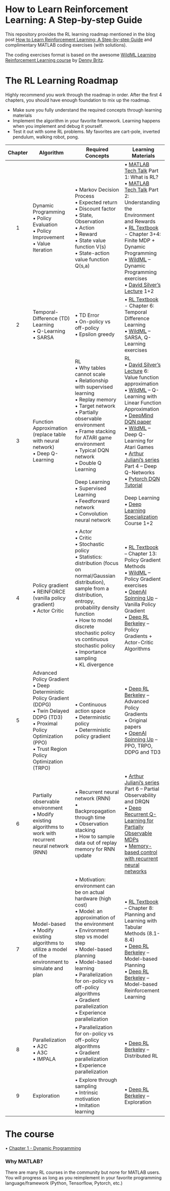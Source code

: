 # How to Learn Reinforcement Learning: A Step-by-step Guide

This repository provides the RL learning roadmap mentioned in the blog post [How to Learn Reinforcement Learning: A Step-by-step Guide](https://www.fiercepotato.com/post/rl-roadmap) and complimentary MATLAB coding exercises (with solutions).

The coding exercises format is based on the awesome [WildML Learning Reinforcement Learning course][3] by [Denny Britz](https://twitter.com/dennybritz?ref_src=twsrc%5Egoogle%7Ctwcamp%5Eserp%7Ctwgr%5Eauthor).

# The RL Learning Roadmap

Highly recommend you work through the roadmap in order. After the first 4 chapters, you should have enough foundation to mix up the roadmap.<br/>
- Make sure you fully understand the required concepts through learning materials<br/>
- Implement the algorithm in your favorite framework. Learning happens when you implement and debug it yourself.<br/>
- Test it out with some RL problems. My favorites are cart-pole, inverted pendulum, walking robot, pong.<br/>

| Chapter       | Algorithm     | Required Concepts | Learning Materials |
| :-----------: | ------------- | ------------- | ------------- |
| 1 | Dynamic Programming<br/>•	Policy Evaluation<br/>•	Policy Improvement<br/>• Value Iteration | • Markov Decision Process<br/>• Expected return<br/>• Discount factor<br/>• State, Observation<br/>• Action<br/>• Reward<br/>•	State value function V(s)<br/>•	State-action value function Q(s,a) | • [MATLAB Tech Talk][1] Part 1: What is RL?<br/>•	[MATLAB Tech Talk][1] Part 2: Understanding the Environment and Rewards<br/>• [RL Textbook][2] - Chapter 3+4: Finite MDP + Dynamic Programming<br/>•	[WildML][3] – Dynamic Programming exercises<br/>•	[David Silver’s Lecture][4] 1+2 |
| 2 | Temporal-Difference (TD) Learning<br/>•	Q-Learning<br/>• SARSA | • TD Error<br/>• On-policy vs off-policy<br/>•	Epsilon greedy  | • [RL Textbook][2] - Chapter 6: Temporal Difference Learning<br/>•	[WildML][3] – SARSA, Q-Learning exercises |
| 3 | Function Approximation (replace table with neural network)<br/>• Deep Q-Learning | RL<br/>•	Why tables cannot scale<br/>•	Relationship with supervised learning<br/>•	Replay memory<br/>•	Target network<br/>• Partially observable environment<br/>•	Frame stacking for ATARI game environment<br/>•	Typical DQN network<br/>•	Double Q Learning<br/><br/> Deep Learning<br/>•	Supervised Learning<br/>•	Feedforward network<br/>•	Convolution neural network | RL<br/>•	[David Silver’s Lecture][4] 6: Value function approximation<br/>•	[WildML][3] – Q-Learning with Linear Function Approximation<br/>•	[DeepMind DQN paper][5]<br/>•	[WildML][3] – Deep Q-Learning for Atari Games<br/>•	[Arthur Juliani’s series][7] Part 4 – Deep Q-Networks<br/>•	[Pytorch DQN Tutorial][6]<br/><br/>Deep Learning<br/> • [Deep Learning Specialization][8] Course 1+2 |
| 4 | Policy gradient<br/>•	REINFORCE (vanilla policy gradient)<br/>•	Actor Critic | •	Actor<br/>•	Critic<br/>•	Stochastic policy<br/>•	Statistics: distribution (focus on normal/Gaussian distribution), sample from a distribution, entropy, probability density function<br/>•	How to model discrete stochastic policy vs continuous stochastic policy<br/>•	Importance sampling<br/>•	KL divergence |•	[RL Textbook][2] – Chapter 13: Policy Gradient Methods<br/>•	[WildML][3] – Policy Gradient exercises<br/>•	[OpenAI Spinning Up][9] – Vanilla Policy Gradient<br/>•	[Deep RL Berkeley][10] – Policy Gradients + Actor-Critic Algorithms |
| 5 | Advanced Policy Gradient<br/>•	Deep Deterministic Policy Gradient (DDPG)<br/>•	Twin Delayed DDPG (TD3)<br/>•	Proximal Policy Optimization (PPO)<br/>•	Trust Region Policy Optimization (TRPO) | • Continuous action space<br/>•	Deterministic policy<br/>•	Deterministic policy gradient<br/> | •	[Deep RL Berkeley][10] – Advanced Policy Gradients<br/>•	Original papers <br/>•	[OpenAI Spinning Up][9] – PPO, TRPO, DDPG and TD3  |
| 6 | Partially observable environment<br/>•	Modify existing algorithms to work with recurrent neural network (RNN) | • Recurrent neural network (RNN)<br/>•	Backpropagation through time<br/>•	Observation stacking<br/>•	How to sample data out of replay memory for RNN update | • [Arthur Juliani’s series][7] Part 6 – Partial Observability and DRQN<br/>•	[Deep Recurrent Q-Learning for Partially Observable MDPs][11]<br/>•	[Memory-based control with recurrent neural networks][12] |
| 7 | Model-based<br/>•	Modify existing algorithms to utilize a model of the environment to simulate and plan | •	Motivation: environment can be on actual hardware (high cost)<br/>•	Model: an approximation of the environment<br/>•	Environment step vs model step<br/>•	Model-based planning<br/>•	Model-based learning<br/>•	Parallelization for on-policy vs off-policy algorithms<br/>•	Gradient parallelization<br/>•	Experience parallelization | •	[RL Textbook][2] – Chapter 8: Planning and Learning with Tabular Methods (8.1-8.4)<br/>•	[Deep RL Berkeley][10] – Model-based Planning<br/>•	[Deep RL Berkeley][10] – Model-based Reinforcement Learning |
| 8 | Parallelization<br/>•	A2C<br/>•	A3C<br/>•	IMPALA | •	Parallelization for on-policy vs off-policy algorithms<br/>•	Gradient parallelization<br/>•	Experience parallelization | •	[Deep RL Berkeley][10] – Distributed RL |
| 9 | Exploration | •	Explore through sampling<br/>•	Intrinsic motivation<br/>•	Imitation learning<br/> | •	[Deep RL Berkeley][10] – Exploration |

# The course

•	[Chapter 1 - Dynamic Programming](https://github.com/anhOfTheStars/RLStudyGuide/tree/master/Chap1-DynamicProgramming)


### Why MATLAB?
There are many RL courses in the community but none for MATLAB users. You will progress as long as you reimplement in your favorite programming language/framework (Python, Tensorflow, Pytorch, etc.)

[1]: https://www.mathworks.com/videos/series/reinforcement-learning.html
[2]: http://incompleteideas.net/book/RLbook2018.pdf
[3]: https://github.com/dennybritz/reinforcement-learning
[4]: https://www.davidsilver.uk/teaching/
[5]: https://storage.googleapis.com/deepmind-media/dqn/DQNNaturePaper.pdf
[6]: https://pytorch.org/tutorials/intermediate/reinforcement_q_learning.html
[7]: https://medium.com/@awjuliani
[8]: https://www.coursera.org/specializations/deep-learning
[9]: https://spinningup.openai.com/en/latest/spinningup/rl_intro.html
[10]: http://rail.eecs.berkeley.edu/deeprlcourse/
[11]: https://arxiv.org/abs/1507.06527
[12]: http://rll.berkeley.edu/deeprlworkshop/papers/rdpg.pdf
